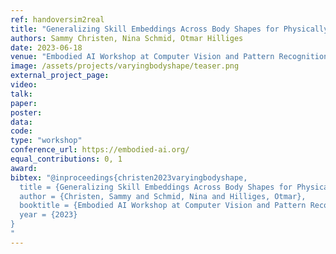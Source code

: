 ```yaml
---
ref: handoversim2real
title: "Generalizing Skill Embeddings Across Body Shapes for Physically Simulated Characters"
authors: Sammy Christen, Nina Schmid, Otmar Hilliges
date: 2023-06-18
venue: "Embodied AI Workshop at Computer Vision and Pattern Recognition (EAI)"
image: /assets/projects/varyingbodyshape/teaser.png
external_project_page: 
video: 
talk: 
paper: 
poster: 
data: 
code: 
type: "workshop"
conference_url: https://embodied-ai.org/
equal_contributions: 0, 1 
award: 
bibtex: "@inproceedings{christen2023varyingbodyshape,
  title = {Generalizing Skill Embeddings Across Body Shapes for Physically Simulated Characters},
  author = {Christen, Sammy and Schmid, Nina and Hilliges, Otmar},
  booktitle = {Embodied AI Workshop at Computer Vision and Pattern Recognition},
  year = {2023}
}
"
---
```

